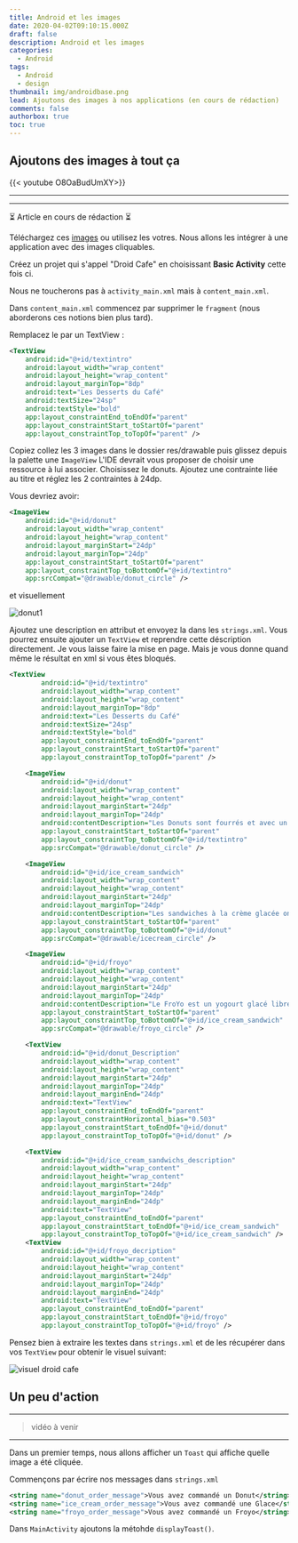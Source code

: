 ```yaml
---
title: Android et les images
date: 2020-04-02T09:10:15.000Z
draft: false
description: Android et les images
categories:
  - Android
tags:
  - Android
  - design
thumbnail: img/androidbase.png
lead: Ajoutons des images à nos applications (en cours de rédaction)
comments: false
authorbox: true
toc: true
---
```

## Ajoutons des images à tout ça


{{< youtube O8OaBudUmXY>}}

---
---

:hourglass_flowing_sand:  Article en cours de rédaction  :hourglass_flowing_sand:

Téléchargez ces [images](/download/droidCafe.zip) ou utilisez les votres. Nous allons les intégrer à une application avec des images cliquables.

Créez un projet qui s'appel "Droid Cafe" en choisissant **Basic Activity** cette fois ci.

Nous ne toucherons pas à `activity_main.xml` mais à `content_main.xml`.

Dans `content_main.xml` commencez par supprimer le `fragment` (nous aborderons ces notions bien plus tard).

Remplacez le par un TextView :

```xml
<TextView
    android:id="@+id/textintro"
    android:layout_width="wrap_content"
    android:layout_height="wrap_content"
    android:layout_marginTop="8dp"
    android:text="Les Desserts du Café"
    android:textSize="24sp"
    android:textStyle="bold"
    app:layout_constraintEnd_toEndOf="parent"
    app:layout_constraintStart_toStartOf="parent"
    app:layout_constraintTop_toTopOf="parent" />
```

Copiez collez les 3 images dans le dossier res/drawable puis glissez depuis la palette une `ImageView`
L'IDE devrait vous proposer de choisir une ressource à lui associer. Choisissez le donuts. Ajoutez une contrainte liée au titre et réglez les 2 contraintes à 24dp.

Vous devriez avoir:


```xml
<ImageView
    android:id="@+id/donut"
    android:layout_width="wrap_content"
    android:layout_height="wrap_content"
    android:layout_marginStart="24dp"
    android:layout_marginTop="24dp"
    app:layout_constraintStart_toStartOf="parent"
    app:layout_constraintTop_toBottomOf="@+id/textintro"
    app:srcCompat="@drawable/donut_circle" />
```

et visuellement

![donut1](/img/android/ajoutDonut.png)

Ajoutez une description en attribut et envoyez la dans les `strings.xml`. Vous pourrez ensuite ajouter un `TextView` et reprendre cette déscription directement. Je vous laisse faire la mise en page. Mais je vous donne quand même le résultat en xml si vous êtes bloqués.


```xml
<TextView
        android:id="@+id/textintro"
        android:layout_width="wrap_content"
        android:layout_height="wrap_content"
        android:layout_marginTop="8dp"
        android:text="Les Desserts du Café"
        android:textSize="24sp"
        android:textStyle="bold"
        app:layout_constraintEnd_toEndOf="parent"
        app:layout_constraintStart_toStartOf="parent"
        app:layout_constraintTop_toTopOf="parent" />

    <ImageView
        android:id="@+id/donut"
        android:layout_width="wrap_content"
        android:layout_height="wrap_content"
        android:layout_marginStart="24dp"
        android:layout_marginTop="24dp"
        android:contentDescription="Les Donuts sont fourrés et avec un joli glaçage"
        app:layout_constraintStart_toStartOf="parent"
        app:layout_constraintTop_toBottomOf="@+id/textintro"
        app:srcCompat="@drawable/donut_circle" />

    <ImageView
        android:id="@+id/ice_cream_sandwich"
        android:layout_width="wrap_content"
        android:layout_height="wrap_content"
        android:layout_marginStart="24dp"
        android:layout_marginTop="24dp"
        android:contentDescription="Les sandwiches à la crème glacée ont des gaufrettes au chocolat et une garniture à la vanille."
        app:layout_constraintStart_toStartOf="parent"
        app:layout_constraintTop_toBottomOf="@+id/donut"
        app:srcCompat="@drawable/icecream_circle" />

    <ImageView
        android:id="@+id/froyo"
        android:layout_width="wrap_content"
        android:layout_height="wrap_content"
        android:layout_marginStart="24dp"
        android:layout_marginTop="24dp"
        android:contentDescription="Le FroYo est un yogourt glacé libre-service de première qualité."
        app:layout_constraintStart_toStartOf="parent"
        app:layout_constraintTop_toBottomOf="@+id/ice_cream_sandwich"
        app:srcCompat="@drawable/froyo_circle" />

    <TextView
        android:id="@+id/donut_Description"
        android:layout_width="wrap_content"
        android:layout_height="wrap_content"
        android:layout_marginStart="24dp"
        android:layout_marginTop="24dp"
        android:layout_marginEnd="24dp"
        android:text="TextView"
        app:layout_constraintEnd_toEndOf="parent"
        app:layout_constraintHorizontal_bias="0.503"
        app:layout_constraintStart_toEndOf="@+id/donut"
        app:layout_constraintTop_toTopOf="@+id/donut" />

    <TextView
        android:id="@+id/ice_cream_sandwichs_description"
        android:layout_width="wrap_content"
        android:layout_height="wrap_content"
        android:layout_marginStart="24dp"
        android:layout_marginTop="24dp"
        android:layout_marginEnd="24dp"
        android:text="TextView"
        app:layout_constraintEnd_toEndOf="parent"
        app:layout_constraintStart_toEndOf="@+id/ice_cream_sandwich"
        app:layout_constraintTop_toTopOf="@+id/ice_cream_sandwich" />
    <TextView
        android:id="@+id/froyo_decription"
        android:layout_width="wrap_content"
        android:layout_height="wrap_content"
        android:layout_marginStart="24dp"
        android:layout_marginTop="24dp"
        android:layout_marginEnd="24dp"
        android:text="TextView"
        app:layout_constraintEnd_toEndOf="parent"
        app:layout_constraintStart_toEndOf="@+id/froyo"
        app:layout_constraintTop_toTopOf="@+id/froyo" />
```

Pensez bien à extraire les textes dans `strings.xml` et de les récupérer dans vos `TextView` pour obtenir le visuel suivant:

![visuel droid cafe](/img/android/donytcafe.png)

## Un peu d'action

---
> vidéo à venir

---

Dans un premier temps, nous allons afficher un `Toast` qui affiche quelle image a été cliquée.

Commençons par écrire nos messages dans `strings.xml`


```xml
<string name="donut_order_message">Vous avez commandé un Donut</string>
<string name="ice_cream_order_message">Vous avez commandé une Glace</string>
<string name="froyo_order_message">Vous avez commandé un Froyo</string>
```

Dans `MainActivity` ajoutons la métohde `displayToast()`.

```java

```
